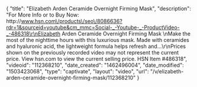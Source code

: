 {
    "title": "Elizabeth Arden Ceramide Overnight Firming Mask",
    "description": "For More Info or to Buy Now: http:\/\/www.hsn.com\/products\/seo\/8086636?rdr=1&sourceid=youtube&cm_mmc=Social-_-Youtube-_-ProductVideo-_-486318\r\nElizabeth Arden Ceramide Overnight Firming Mask  \nMake the most of the nighttime hours with this luxurious mask. Made with ceramides and hyaluronic acid, the lightweight formula helps refresh and...\r\nPrices shown on the previously recorded video may not represent the current price.  View hsn.com to view the current selling price. HSN Item #486318",
    "videoid": "112368210",
    "date_created": "1462496004",
    "date_modified": "1503423068",
    "type": "captivate",
    "layout": "video",
    "url": "\/v\/elizabeth-arden-ceramide-overnight-firming-mask\/112368210"
}
